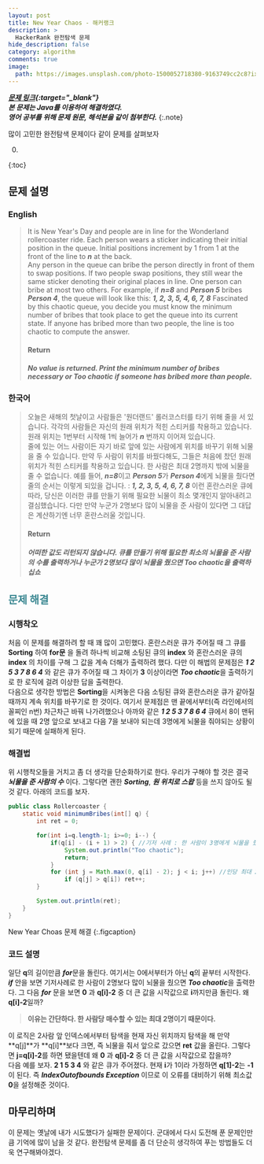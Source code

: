 ```yaml
---
layout: post
title: New Year Chaos - 해커랭크
description: >
  HackerRank 완전탐색 문제
hide_description: false
category: algorithm
comments: true
image:
  path: https://images.unsplash.com/photo-1500052718380-9163749cc2c8?ixid=MXwxMjA3fDB8MHxwaG90by1wYWdlfHx8fGVufDB8fHw%3D&ixlib=rb-1.2.1&auto=format&fit=crop&w=2089&q=80
---
```


***[문제 링크](https://www.hackerrank.com/challenges/new-year-chaos/problem?h_l=interview&playlist_slugs%5B%5D=interview-preparation-kit&playlist_slugs%5B%5D=arrays){:target="_blank"}***<br>
***본 문제는 Java를 이용하여 해결하였다.***<br>
***영어 공부를 위해 문제 원문, 해석본을 같이 첨부한다.***
{:.note}

많이 고민한 완전탐색 문제이다 같이 문제를 살펴보자

0. 
{:toc}

## 문제 설명

### English

> It is New Year's Day and people are in line for the Wonderland rollercoaster ride. Each person wears a sticker indicating their initial position in the queue. Initial positions increment by 1 from 1 at the front of the line to ***n*** at the back. <br>
> Any person in the queue can bribe the person directly in front of them to swap positions. If two people swap positions, they still wear the same sticker denoting their original places in line. One person can bribe at most two others. For example, if ***n=8*** and ***Person 5*** bribes ***Person 4***, the queue will look like this: ***1, 2, 3, 5, 4, 6, 7, 8***
> Fascinated by this chaotic queue, you decide you must know the minimum number of bribes that took place to get the queue into its current state. If anyone has bribed more than two people, the line is too chaotic to compute the answer.
> <h4> Return</h4>
> <h5>No value is returned. Print the minimum number of bribes necessary or Too chaotic if someone has bribed more than people.</h5>

### 한국어

> 오늘은 새해의 첫날이고 사람들은 '원더랜드' 롤러코스터를 타기 위해 줄을 서 있습니다. 각각의 사람들은 자신의 원래 위치가 적힌 스티커를 착용하고 있습니다. 원래 위치는 1번부터 시작해 1씩 늘어가 ***n*** 번까지 이어져 있습니다. <br>
> 줄에 있는 어느 사람이든 자기 바로 앞에 있는 사람에게 위치를 바꾸기 위해 뇌물을 줄 수 있습니다. 만약 두 사람이 위치를 바꿨다해도, 그들은 처음에 찼던 원래 위치가 적힌 스티커를 착용하고 있습니다. 한 사람은 최대 2명까지 밖에 뇌물을 줄 수 없습니다. 예를 들어, ***n=8***이고 ***Person 5***가 ***Person 4***에게 뇌물을 줬다면 줄의 순서는 이렇게 되있을 겁니다. : ***1, 2, 3, 5, 4, 6, 7, 8***
> 이런 혼란스러운 큐에 따라, 당신은 이러한 큐를 만들기 위해 필요한 뇌물이 최소 몇개인지 알아내려고 결심했습니다. 다만 만약 누군가 2명보다 많이 뇌물을 준 사람이 있다면 그 대답은 계산하기엔 너무 혼란스러울 것입니다.
> <h4> Return</h4>
> <h5>어떠한 값도 리턴되지 않습니다. 큐를 만들기 위해 필요한 최소의 뇌물을 준 사람의 수를 출력하거나 누군가 2명보다 많이 뇌물을 줬으면 Too chaotic을 출력하십쇼</h5>

## <span style="color:#3a8791;">문제 해결</span>

### 시행착오

처음 이 문제를 해결하려 할 때 꽤 많이 고민했다. 혼란스러운 큐가 주어질 때 그 큐를 **Sorting** 하여 **for문** 을 돌려 하나씩 비교해 소팅된 큐의 **index** 와 혼란스러운 큐의 **index** 의 차이를 구해 그 값을 계속 더해가 출력하려 했다. 다만 이 해법의 문제점은 ***1 2 5 3 7 8 6 4*** 와 같은 큐가 주어질 때 그 차이가 **3** 이상이라면 ***Too chaotic***을 출력하기로 한 로직에 걸려 이상한 답을 출력한다. <br>
다음으로 생각한 방법은 **Sorting**을 시켜놓은 다음 소팅된 큐와 혼란스러운 큐가 같아질 때까지 계속 위치를 바꾸기로 한 것이다. 여기서 문제점은 맨 끝에서부터(즉 라인에서의 꼴찌인 n번) 차근차근 바꿔 나가려했으나 아까와 같은 ***1 2 5 3 7 8 6 4*** 큐에서 8이 맨뒤에 있을 때 2명 앞으로 보내고 다음 7을 보내야 되는데 3명에게 뇌물을 줘야되는 상황이 되기 때문에 실패하게 된다. 

### 해결법

위 시행착오들을 거치고 좀 더 생각을 단순화하기로 한다. 우리가 구해야 할 것은 결국 ***뇌물을 준 사람의 수*** 이다. 그렇다면 괜한 ***Sorting***, ***원 위치로 스왑*** 등을 쓰지 않아도 될 것 같다. 아래의 코드를 보자.

~~~ java
public class Rollercoaster {
    static void minimumBribes(int[] q) {
        int ret = 0;

        for(int i=q.length-1; i>=0; i--) {
            if(q[i] - (i + 1) > 2) { //기저 사례 : 한 사람이 3명에게 뇌물을 줬을 때
                System.out.println("Too chaotic");
                return;
            }
            for (int j = Math.max(0, q[i] - 2); j < i; j++) //인당 최대 2명까지만 뇌물 가능
                if (q[j] > q[i]) ret++;
        }

        System.out.println(ret);
    } 
}
~~~

New Year Choas 문제 해결
{:.figcaption}

### 코드 설명

일단 **q**의 길이만큼 ***for***문을 돌린다. 여기서는 0에서부터가 아닌 **q**의 끝부터 시작한다. ***if*** 안을 보면 기저사례로 한 사람이 2명보다 많이 뇌물을 줬으면 ***Too chaotic***을 출력한다. 그 다음 ***for*** 문을 보면 **0** 과 **q[i]-2** 중 더 큰 값을 시작값으로 **i**까지만큼 돌린다. 왜 **q[i]-2**일까?<br>

>**이유는 간단하다. 한 사람당 매수할 수 있는 최대 2명이기 때문이다.**

이 로직은 2사람 앞 인덱스에서부터 탐색을 현재 자신 위치까지 탐색을 해 만약 **q[j]**가 **q[i]**보다 크면, 즉 뇌물을 줘서 앞으로 갔으면 **ret** 값을 올린다. 그렇다면 **j=q[i]-2**를 하면 됐을텐데 왜 **0** 과 **q[i]-2** 중 더 큰 값을 시작값으로 잡을까?<br>
다음 예를 보자. **2 1 5 3 4** 와 같은 큐가 주어졌다. 현재 **i**가 1이라 가정하면 **q[1]-2**는 **-1**이 된다. 즉 ***IndexOutofbounds Exception*** 이므로 이 오류를 대비하기 위해 최소값 **0**을 설정해준 것이다.

## 마무리하며

이 문제는 옛날에 내가 시도했다가 실패한 문제이다. 군대에서 다시 도전해 푼 문제인만큼 기억에 많이 남을 것 같다. 완전탐색 문제를 좀 더 단순히 생각하여 푸는 방법들도 더욱 연구해봐야겠다.
